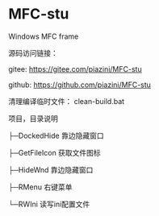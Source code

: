 # MFC-stu
Windows MFC frame

源码访问链接：

gitee:   https://gitee.com/piazini/MFC-stu

github:  https://github.com/piazini/MFC-stu


清理编译临时文件：
clean-build.bat

项目，目录说明

├─DockedHide	靠边隐藏窗口

├─GetFileIcon	获取文件图标

├─HideWnd	靠边隐藏窗口

├─RMenu	右键菜单

└─RWIni	读写ini配置文件
